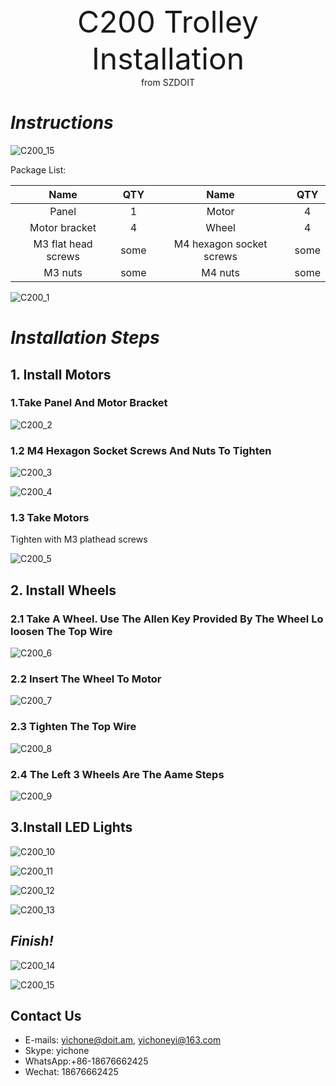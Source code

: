 <center> <font size=10> C200 Trolley Installation  </font></center>

<center> from SZDOIT </center>

# ***Instructions***
![C200_15](https://github.com/SmartArduino/document/raw/master/docs/Robot/FrameChassis/C200/C200_15.jpg) 

Package List:

|        Name         | QTY  |           Name           | QTY  |
| :-----------------: | :--: | :----------------------: | :--: |
|        Panel        |  1   |          Motor           |  4   |
|    Motor bracket    |  4   |          Wheel           |  4   |
| M3 flat head screws | some | M4 hexagon socket screws | some |
|       M3 nuts       | some |         M4 nuts          | some |



![C200_1](https://github.com/SmartArduino/document/raw/master/docs/Robot/FrameChassis/C200/C200_1.jpg) 

# ***Installation Steps***

## **1. Install Motors**

### 1.Take Panel And Motor Bracket

![C200_2](https://github.com/SmartArduino/document/raw/master/docs/Robot/FrameChassis/C200/C200_2.jpg) 

### 1.2 M4 Hexagon Socket Screws And Nuts To Tighten

![C200_3](https://github.com/SmartArduino/document/raw/master/docs/Robot/FrameChassis/C200/C200_3.jpg) 

![C200_4](https://github.com/SmartArduino/document/raw/master/docs/Robot/FrameChassis/C200/C200_4.jpg) 

### 1.3 Take Motors

Tighten with M3 plathead screws

![C200_5](https://github.com/SmartArduino/document/raw/master/docs/Robot/FrameChassis/C200/C200_5.jpg) 

## **2. Install Wheels**

### 2.1 Take A Wheel. Use The Allen Key Provided By The Wheel Lo loosen The Top Wire

![C200_6](https://github.com/SmartArduino/document/raw/master/docs/Robot/FrameChassis/C200/C200_6.jpg) 

### 2.2 Insert The Wheel To Motor

![C200_7](https://github.com/SmartArduino/document/raw/master/docs/Robot/FrameChassis/C200/C200_7.jpg) 

 

### 2.3 Tighten The Top Wire

![C200_8](https://github.com/SmartArduino/document/raw/master/docs/Robot/FrameChassis/C200/C200_8.jpg) 

### 2.4 The Left 3 Wheels Are The Aame Steps

![C200_9](https://github.com/SmartArduino/document/raw/master/docs/Robot/FrameChassis/C200/C200_9.jpg) 

## 3.Install LED Lights

![C200_10](https://github.com/SmartArduino/document/raw/master/docs/Robot/FrameChassis/C200/C200_10.jpg) 

![C200_11](https://github.com/SmartArduino/document/raw/master/docs/Robot/FrameChassis/C200/C200_11.jpg) 

 

![C200_12](https://github.com/SmartArduino/document/raw/master/docs/Robot/FrameChassis/C200/C200_12.jpg) 

 

![C200_13](https://github.com/SmartArduino/document/raw/master/docs/Robot/FrameChassis/C200/C200_13.jpg) 

## ***Finish!***

![C200_14](https://github.com/SmartArduino/document/raw/master/docs/Robot/FrameChassis/C200/C200_14.jpg) 

![C200_15](https://github.com/SmartArduino/document/raw/master/docs/Robot/FrameChassis/C200/C200_15.jpg) 

## Contact Us

- E-mails: [yichone@doit.am](mailto:yichone@doit.am), [yichoneyi@163.com](mailto:yichoneyi@163.com)
- Skype: yichone
- WhatsApp:+86-18676662425
- Wechat: 18676662425
